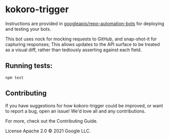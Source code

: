 # kokoro-trigger

Instructions are provided in [googleapis/repo-automation-bots](https://github.com/googleapis/repo-automation-bots/blob/master/README.md) for deploying and testing your bots.

This bot uses nock for mocking requests to GitHub, and snap-shot-it for capturing responses; This allows updates to the API surface to be treated as a visual diff, rather than tediously asserting against each field.

## Running tests:

`npm test`

## Contributing

If you have suggestions for how kokoro-trigger could be improved, or want to report a bug, open an issue! We'd love all and any contributions.

For more, check out the Contributing Guide.

License
Apache 2.0 © 2021 Google LLC.